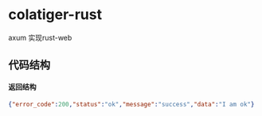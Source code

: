 # colatiger-rust
axum 实现rust-web

## 代码结构


#### 返回结构
```json
{"error_code":200,"status":"ok","message":"success","data":"I am ok"}
```
